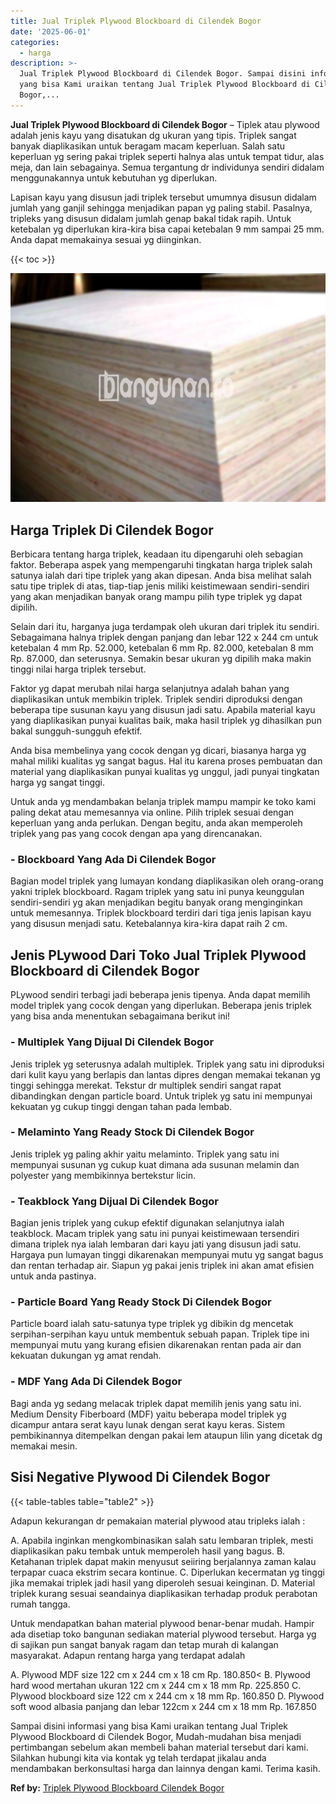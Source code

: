 ```yaml
---
title: Jual Triplek Plywood Blockboard di Cilendek Bogor
date: '2025-06-01'
categories:
  - harga
description: >-
  Jual Triplek Plywood Blockboard di Cilendek Bogor. Sampai disini informasi
  yang bisa Kami uraikan tentang Jual Triplek Plywood Blockboard di Cilendek
  Bogor,...
---
```


**Jual Triplek Plywood Blockboard di Cilendek Bogor** – Tiplek atau plywood adalah jenis kayu yang disatukan dg ukuran yang tipis. Triplek sangat banyak diaplikasikan untuk beragam macam keperluan. Salah satu keperluan yg sering pakai triplek seperti halnya alas untuk tempat tidur, alas meja, dan lain sebagainya. Semua tergantung dr individunya sendiri didalam menggunakannya untuk kebutuhan yg diperlukan.

Lapisan kayu yang disusun jadi triplek tersebut umumnya disusun didalam jumlah yang ganjil sehingga menjadikan papan yg paling stabil. Pasalnya, tripleks yang disusun didalam jumlah genap bakal tidak rapih. Untuk ketebalan yg diperlukan kira-kira bisa capai ketebalan 9 mm sampai 25 mm. Anda dapat memakainya sesuai yg diinginkan.

{{< toc >}}

![Jual Triplek Plywood Blockboard di Cilendek Bogor](/images/jual-triplek-murah-35.png)

## Harga Triplek Di Cilendek Bogor

Berbicara tentang harga triplek, keadaan itu dipengaruhi oleh sebagian faktor. Beberapa aspek yang mempengaruhi tingkatan harga triplek salah satunya ialah dari tipe triplek yang akan dipesan. Anda bisa melihat salah satu tipe triplek di atas, tiap-tiap jenis miliki keistimewaan sendiri-sendiri yang akan menjadikan banyak orang mampu pilih type triplek yg dapat dipilih.

Selain dari itu, harganya juga terdampak oleh ukuran dari triplek itu sendiri. Sebagaimana halnya triplek dengan panjang dan lebar 122 x 244 cm untuk ketebalan 4 mm Rp. 52.000, ketebalan 6 mm Rp. 82.000, ketebalan 8 mm Rp. 87.000, dan seterusnya. Semakin besar ukuran yg dipilih maka makin tinggi nilai harga triplek tersebut.

Faktor yg dapat merubah nilai harga selanjutnya adalah bahan yang diaplikasikan untuk membikin triplek. Triplek sendiri diproduksi dengan beberapa tipe susunan kayu yang disusun jadi satu. Apabila material kayu yang diaplikasikan punyai kualitas baik, maka hasil triplek yg dihasilkan pun bakal sungguh-sungguh efektif.

Anda bisa membelinya yang cocok dengan yg dicari, biasanya harga yg mahal miliki kualitas yg sangat bagus. Hal itu karena proses pembuatan dan material yang diaplikasikan punyai kualitas yg unggul, jadi punyai tingkatan harga yg sangat tinggi.

Untuk anda yg mendambakan belanja triplek mampu mampir ke toko kami paling dekat atau memesannya via online. Pilih triplek sesuai dengan keperluan yang anda perlukan. Dengan begitu, anda akan memperoleh triplek yang pas yang cocok dengan apa yang direncanakan.

### \- Blockboard Yang Ada Di Cilendek Bogor

Bagian model triplek yang lumayan kondang diaplikasikan oleh orang-orang yakni triplek blockboard. Ragam triplek yang satu ini punya keunggulan sendiri-sendiri yg akan menjadikan begitu banyak orang menginginkan untuk memesannya. Triplek blockboard terdiri dari tiga jenis lapisan kayu yang disusun menjadi satu. Ketebalannya kira-kira dapat raih 2 cm.

## Jenis PLywood Dari Toko Jual Triplek Plywood Blockboard di Cilendek Bogor

PLywood sendiri terbagi jadi beberapa jenis tipenya. Anda dapat memilih model triplek yang cocok dengan yang diperlukan. Beberapa jenis triplek yang bisa anda menentukan sebagaimana berikut ini!

### \- Multiplek Yang Dijual Di Cilendek Bogor

Jenis triplek yg seterusnya adalah multiplek. Triplek yang satu ini diproduksi dari kulit kayu yang berlapis dan lantas dipres dengan memakai tekanan yg tinggi sehingga merekat. Tekstur dr multiplek sendiri sangat rapat dibandingkan dengan particle board. Untuk triplek yg satu ini mempunyai kekuatan yg cukup tinggi dengan tahan pada lembab.

### \- Melaminto Yang Ready Stock Di Cilendek Bogor

Jenis triplek yg paling akhir yaitu melaminto. Triplek yang satu ini mempunyai susunan yg cukup kuat dimana ada susunan melamin dan polyester yang membikinnya bertekstur licin.

### \- Teakblock Yang Dijual Di Cilendek Bogor

Bagian jenis triplek yang cukup efektif digunakan selanjutnya ialah teakblock. Macam triplek yang satu ini punyai keistimewaan tersendiri dimana triplek nya ialah lembaran dari kayu jati yang disusun jadi satu. Hargaya pun lumayan tinggi dikarenakan mempunyai mutu yg sangat bagus dan rentan terhadap air. Siapun yg pakai jenis triplek ini akan amat efisien untuk anda pastinya.

### \- Particle Board Yang Ready Stock Di Cilendek Bogor

Particle board ialah satu-satunya type triplek yg dibikin dg mencetak serpihan-serpihan kayu untuk membentuk sebuah papan. Triplek tipe ini mempunyai mutu yang kurang efisien dikarenakan rentan pada air dan kekuatan dukungan yg amat rendah.

### \- MDF Yang Ada Di Cilendek Bogor

Bagi anda yg sedang melacak triplek dapat memilih jenis yang satu ini. Medium Density Fiberboard (MDF) yaitu beberapa model triplek yg dicampur antara serat kayu lunak dengan serat kayu keras. Sistem pembikinannya ditempelkan dengan pakai lem ataupun lilin yang dicetak dg memakai mesin.

## Sisi Negative Plywood Di Cilendek Bogor

{{< table-tables table="table2" >}}

Adapun kekurangan dr pemakaian material plywood atau tripleks ialah :

A. Apabila inginkan mengkombinasikan salah satu lembaran triplek, mesti diaplikasikan paku tembak untuk memperoleh hasil yang bagus. B. Ketahanan triplek dapat makin menyusut seiiring berjalannya zaman kalau terpapar cuaca ekstrim secara kontinue. C. Diperlukan kecermatan yg tinggi jika memakai triplek jadi hasil yang diperoleh sesuai keinginan. D. Material triplek kurang sesuai seandainya diaplikasikan terhadap produk perabotan rumah tangga.

Untuk mendapatkan bahan material plywood benar-benar mudah. Hampir ada disetiap toko bangunan sediakan material plywood tersebut. Harga yg di sajikan pun sangat banyak ragam dan tetap murah di kalangan masyarakat. Adapun rentang harga yang terdapat adalah

A. Plywood MDF size 122 cm x 244 cm x 18 cm Rp. 180.850< B. Plywood hard wood mertahan ukuran 122 cm x 244 cm x 18 mm Rp. 225.850 C. Plywood blockboard size 122 cm x 244 cm x 18 mm Rp. 160.850 D. Plywood soft wood albasia panjang dan lebar 122cm x 244 cm x 18 mm Rp. 167.850

Sampai disini informasi yang bisa Kami uraikan tentang Jual Triplek Plywood Blockboard di Cilendek Bogor, Mudah-mudahan bisa menjadi pertimbangan sebelum akan membeli bahan material tersebut dari kami. Silahkan hubungi kita via kontak yg telah terdapat jikalau anda mendambakan berkonsultasi harga dan lainnya dengan kami. Terima kasih.

**Ref by:** [Triplek Plywood Blockboard Cilendek Bogor](https://id.wikipedia.org/wiki/Triplek)
